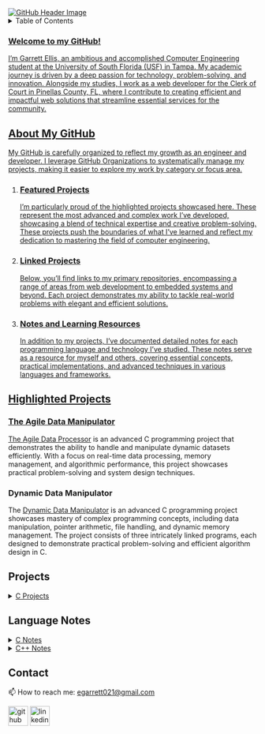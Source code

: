 <a href="https://www.linkedin.com/in/garrett-ellis-740b202a6/">
    <img src="https://github.com/user-attachments/assets/34cffacf-f89b-42cb-a729-fcd5eba86b0b" title="Go to my LinkedIn" alt="GitHub Header Image">
</a>

<details>
<summary>Table of Contents</summary>
<ol>
  <li>
    <a href='#introduction'>About my Github</a>
  </li>
  <li>
    <a href='#highlighted-projects'>Highlighted Projects</a>
  </li>
  <li>
    <a href='#projects'>Projects</a>
  </li>
  <li>
    <a href='#language-notes'>Language Notes</a>
  </li>
  <li>
    <a href='#Contact'>Contact</ol>
</details>

<h3>Welcome to my GitHub!</h3>

<p>
  I’m Garrett Ellis, an ambitious and accomplished Computer Engineering student at the University of South Florida (USF) in Tampa. 
  My academic journey is driven by a deep passion for technology, problem-solving, and innovation. Alongside my studies, I work 
  as a web developer for the Clerk of Court in Pinellas County, FL, where I contribute to creating efficient and impactful web solutions 
  that streamline essential services for the community.
</p>

<h2>About My GitHub</h2>

<p>
  My GitHub is carefully organized to reflect my growth as an engineer and developer. I leverage GitHub Organizations to systematically 
  manage my projects, making it easier to explore my work by category or focus area.
</p>

<ol>
        <li>
            <h3>Featured Projects</h3>
            <p>
                I’m particularly proud of the highlighted projects showcased here. These represent the most advanced and complex work I’ve developed, 
                showcasing a blend of technical expertise and creative problem-solving. These projects push the boundaries of what I’ve learned and reflect 
                my dedication to mastering the field of computer engineering.
            </p>
        </li>    
        <li>
            <h3>Linked Projects</h3>
            <p>
                Below, you’ll find links to my primary repositories, encompassing a range of areas from web development to embedded systems and beyond. 
                Each project demonstrates my ability to tackle real-world problems with elegant and efficient solutions.
            </p>
        </li>
        <li>
            <h3>Notes and Learning Resources</h3>
            <p>
                In addition to my projects, I’ve documented detailed notes for each programming language and technology I’ve studied. These notes serve as 
                a resource for myself and others, covering essential concepts, practical implementations, and advanced techniques in various languages and 
                frameworks.
            </p>
        </li>
    </ol>
    
## Highlighted Projects
### The Agile Data Manipulator
The <a href="https://github.com/C-Coding-Assignments/Agile-Data-Processor">Agile Data Processor</a> is an advanced C programming project that demonstrates the ability to handle and manipulate dynamic datasets efficiently. With a focus on real-time data processing, memory management, and algorithmic performance, this project showcases practical problem-solving and system design techniques.

### Dynamic Data Manipulator
The <a href="https://github.com/C-Coding-Assignments/Dynamic-Data-Manipulator">Dynamic Data Manipulator</a> is an advanced C programming project showcases mastery of complex programming concepts, including data manipulation, pointer arithmetic, file handling, and dynamic memory management. The project consists of three intricately linked programs, each designed to demonstrate practical problem-solving and efficient algorithm design in C.

## Projects
<details>
        <summary><a href="https://github.com/C-Coding-Assignments">C Projects</a></summary>
        <ul>    
            <li><a href="https://github.com/C-Coding-Assignments/Agile-Data-Processor">Agile Data Processor</a></li> 
            <li><a href="https://github.com/C-Coding-Assignments/Dynamic-Data-Manipulator">Dynamic Data Manipulator</a></li>
            <li><a href="https://github.com/C-Coding-Assignments/Student-Registration-Queue-Part-3">Student Registration Queue Part 3</a></li>
            <li><a href="https://github.com/C-Coding-Assignments/Student-Registration-Queue-Part-2">Student Registration Queue Part 2</a></li>
            <li><a href="https://github.com/C-Coding-Assignments/Student-Registration-Queue-Part-1">Student Registration Queue Part 1</a></li>
            <li><a href="https://github.com/C-Coding-Assignments/Yoga-Studio-Search-Part-2">Yoga Studio Search Part 2</a></li>
            <li><a href="https://github.com/C-Coding-Assignments/Yoga-Studio-Search-Part-1">Yoga Studio Search Part 1</a></li>
            <li><a href="https://github.com/C-Coding-Assignments/Tokenizer">Tokenizer</a></li>
            <li><a href="https://github.com/C-Coding-Assignments/Word-Score-Game">Word Score Gsme</a></li>
            <li><a href="https://github.com/C-Coding-Assignments/Split-String">Split String</a></li>
            <li><a href="https://github.com/C-Coding-Assignments/Before-and-After-Array">Before and After Array</a></li>
            <li><a href="https://github.com/C-Coding-Assignments/Board-Game">Board Game</a></li>
            <li><a href="https://github.com/C-Coding-Assignments/Distinct-Numbers">Distinct Numbers</a></li>
            <li><a href="https://github.com/C-Coding-Assignments/Good-Sequence-Checker">Good Sequence Checker</a></li>
            <li><a href="https://github.com/C-Coding-Assignments/Scrabble">Scrabble</a></li>
            <li><a href="https://github.com/C-Coding-Assignments/Oscillating-Performances">Oscillating Performances</a></li>
            <li><a href="https://github.com/C-Coding-Assignments/Bounce-House-Rental-Cost-Calculator">Bounce House Rental Cost Calculator</a></li>
        </ul>
    </details>  

## Language Notes
<details>
        <summary><a href="https://github.com/Programming-Notes-all-languages/C-Notes">C Notes</a></summary>
        <ul>
            <li><a href="https://github.com/Programming-Notes-all-languages/C-Notes/tree/main/C%20Basics">C Basics</a></li>
            <li><a href="https://github.com/Programming-Notes-all-languages/C-Notes/tree/main/Expressions">Expressions</a></li>
            <li><a href="https://github.com/Programming-Notes-all-languages/C-Notes/tree/main/Formatted%20Input%20and%20Output">Formatted Input and Output</a></li>
            <li><a href="https://github.com/Programming-Notes-all-languages/C-Notes/tree/main/Selection%20Statements">Selection Statements</a></li>
            <li><a href="https://github.com/Programming-Notes-all-languages/C-Notes/tree/main/Loops">Loops</a></li>
            <li><a href="https://github.com/Programming-Notes-all-languages/C-Notes/tree/main/Arrays">Arrays</a></li>
            <li><a href="https://github.com/Programming-Notes-all-languages/C-Notes/tree/main/Functions">Functions</a></li>
            <li><a href="https://github.com/Programming-Notes-all-languages/C-Notes/tree/main/Basic%20Type(s)">Basic Types</a></li>
            <li><a href="https://github.com/Programming-Notes-all-languages/C-Notes/tree/main/Program%20Organization">Program Organization</a></li>
            <li><a href="https://github.com/Programming-Notes-all-languages/C-Notes/tree/main/Pointers">Pointers</a></li>
            <li><a href="https://github.com/Programming-Notes-all-languages/C-Notes/tree/main/Pointers%20and%20Arrays">Pointers and Arrays</a></li>
            <li><a href="https://github.com/Programming-Notes-all-languages/C-Notes/tree/main/Strings">Strings</a></li>
            <li><a href="https://github.com/Programming-Notes-all-languages/C-Notes/tree/main/Structures">Structures</a></li>
            <li><a href="https://github.com/Programming-Notes-all-languages/C-Notes/tree/main/Files">Files</a></li>
            <li><a href="https://github.com/Programming-Notes-all-languages/C-Notes/tree/main/Advanced%20Uses%20of%20Pointers">Advanced Uses of Pointers</a></li>
            <li><a href="https://github.com/Programming-Notes-all-languages/C-Notes/tree/main/Writing%20Large%20Programs">Writing Large Programs</a></li>
        </ul>
    </details>  
    <details>
        <summary><a href="https://github.com/Programming-Notes-all-languages/CPP-Notes">C++ Notes</a></summary>
        <details>
  <summary>Procedural Programming</summary>

- [C++ Basics](https://github.com/Programming-Notes-all-languages/CPP-Notes/tree/main/Procedural%20Programming/C%2B%2B%20Basics)
- [Expressions](https://github.com/Programming-Notes-all-languages/CPP-Notes/tree/main/Procedural%20Programming/Expressions)
- [Formatted Input and Output](https://github.com/Programming-Notes-all-languages/C-Notes/tree/main/Formatted%20Input%20and%20Output)
- [Selection Statements](https://github.com/Programming-Notes-all-languages/CPP-Notes/tree/main/Procedural%20Programming/Selection%20Statements)
- [Loops](https://github.com/Programming-Notes-all-languages/CPP-Notes/tree/main/Procedural%20Programming/Loops)
- [Arrays](https://github.com/Programming-Notes-all-languages/CPP-Notes/tree/main/Procedural%20Programming/Arrays)
- [Functions](https://github.com/Programming-Notes-all-languages/CPP-Notes/tree/main/Procedural%20Programming/Functions)
- [Basic Types](https://github.com/Programming-Notes-all-languages/CPP-Notes/tree/main/Procedural%20Programming/Basic%20Type(s))
- [Program Organization](https://github.com/Programming-Notes-all-languages/CPP-Notes/tree/main/Procedural%20Programming/Program%20Organization)
- [Pointers](https://github.com/Programming-Notes-all-languages/CPP-Notes/tree/main/Procedural%20Programming/Pointers)
- [Pointers and Arrays](https://github.com/Programming-Notes-all-languages/CPP-Notes/tree/main/Procedural%20Programming/Pointers%20and%20Arrays)
- [Strings](https://github.com/Programming-Notes-all-languages/CPP-Notes/tree/main/Procedural%20Programming/Strings)
- [Structures](https://github.com/Programming-Notes-all-languages/CPP-Notes/tree/main/Procedural%20Programming/Structures)
- [Files](https://github.com/Programming-Notes-all-languages/CPP-Notes/tree/main/Procedural%20Programming/Files)
- [Advanced Uses of Pointers](https://github.com/Programming-Notes-all-languages/CPP-Notes/tree/main/Procedural%20Programming/Advanced%20Uses%20of%20Pointers)
- [Writing Large Programs](https://github.com/Programming-Notes-all-languages/CPP-Notes/tree/main/Procedural%20Programming/Writing%20Large%20Programs)

</details>

<details>
  <summary>Object-Oriented Programming</summary>

- [Classes](https://github.com/Programming-Notes-all-languages/CPP-Notes/tree/main/Object%20Oriented%20Programming/Classes)
- [Operator Overloading](https://github.com/Programming-Notes-all-languages/CPP-Notes/tree/main/Object%20Oriented%20Programming/Operator%20Overloading)
- [Inheritance](https://github.com/Programming-Notes-all-languages/CPP-Notes/tree/main/Object%20Oriented%20Programming/Inheritance)
- [Templates](https://github.com/Programming-Notes-all-languages/CPP-Notes/tree/main/Object%20Oriented%20Programming/Templates)

</details>

<details>
  <summary>Data Structures and Algorithms</summary>

- [Stacks, Queues, and Deques](https://github.com/Programming-Notes-all-languages/CPP-Notes/tree/main/Data%20Structures/Stacks%2C%20Queues%2C%20and%20Deque)

</details>
    </details>   

## Contact
📫 How to reach me: egarrett021@gmail.com 

[<img src='https://cdn.jsdelivr.net/npm/simple-icons@3.0.1/icons/github.svg' alt='github' height='40'>](https://github.com/garrettbovo)  [<img src='https://cdn.jsdelivr.net/npm/simple-icons@3.0.1/icons/linkedin.svg' alt='linkedin' height='40'>](https://www.linkedin.com/in/garrett-ellis-740b202a6/)  
